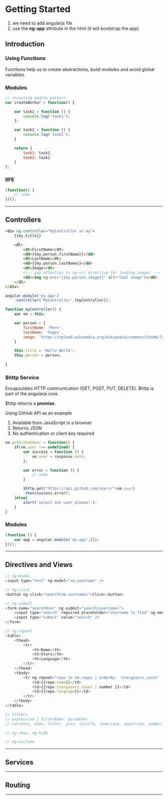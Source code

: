 # Getting Started

1. we need to add angularjs file
2. use the **ng-app** attribute in the html (it will bootstrap the app)

## Introduction

### Using Functions

Functions help us to create abstractions, build modules and avoid global variables. 

### Modules

```javascript
// revealing module pattern
var createWorker = function() {

    var task1 = function () {
        console.log('task1');
    };

    var task2 = function () {
        console.log('task2');
    }

    return {
        task1: task1,
        task2: task2
    }
};
```

### IIFE 

```javascript
(function() {
    // code
})();
```
--- 

## Controllers

```html
<div ng-controller="MyController as my">
    {{my.title}}

    <dl>
        <dt>FirstName</dt>
        <dd>{{my.person.firstName}}</dd>
        <dt>LastName</dt>
        <dd>{{my.person.lastName}}</dd>
        <dt>Image</dt>
        <!-- pay attention to ng-src directive for loading images -->
        <dd><img ng-src="{{my.person.image}}" alt="Cool image"></dd>
    </dl>
</div>
```

```javascript
angular.module('my-app')
    .controller('MyController',[myController]);

function myController() {
    var vm = this;

    var person = {
        firstName: 'Pere',
        lastName: 'Pages',
        image: 'https://upload.wikimedia.org/wikipedia/commons/thumb/7/71/Zayapa_%28Grapsus_grapsu.JPG'
    }

    this.title = 'Hello World';
    this.person = person;
    
}
```

### $http Service

Encapsulates HTTP communication (GET, POST, PUT, DELETE). $http is part of the angularjs core.

$http returns a **promise**.

Using GitHub API as an example

1. Available from JavaScript in a browser
2. Returns JSON
3. No authentication or client key required 

```javascript
vm.getGithubUser = function() {
    if(vm.user !== undefined) {
        var success = function () {
            vm.user = response.data;
        };

        var error = function () {
            // code
        }

        $http.get("https://api.github.com/users/"+vm.user)
        .then(success,error);
    }else{
        alert('select one user please!');
    }
}
```

### Modules

```javascript
(function () {
    var app = angular.module('my-app',[]);
})();
```

---

## Directives and Views

```javascript
// ng-model
<input type="text" ng-model="vm.username" />
```

```javascript
// ng-click
<button ng-click="search(vm.username)">Click</button>
```

```javascript
// ng-submit
<form name="searchUser" ng-submit="search(username)">
    <input type="search" required placeholder="Username to find" ng-model="username" />
    <input type="submit" value="search" />
</form>
```

```javascript
// ng-repeat
<table>
    <thead>
        <tr>
            <th>Name</th>
            <th>Stars</th>
            <th>Language</th>
        </tr>
    </thead>
    <tbody>
        <tr ng-repeat="repo in vm.repos | orderBy: 'stargazers_count' : reverse = true">
            <td>{{repo.name}}</td>
            <td>{{repo.stargazers_count | number }}</td>
            <td>{{repo.language}}</td>
        </tr>
    </tbody>
</table>
```

```javascript
// filters
// expression | filterName: parameter
// currency, date, filter, josn, limitTo, lowercase, uppercase, number, orderBy

```

```javascript
// ng-show, ng-hide
```

```javascript
// ng-include
```



---

## Services

---

## Routing

---
